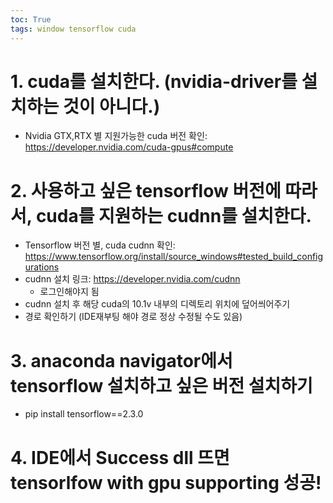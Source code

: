 ```yaml
---
toc: True
tags: window tensorflow cuda
---
```


# 1. cuda를 설치한다. (nvidia-driver를 설치하는 것이 아니다.)
* Nvidia GTX,RTX 별 지원가능한 cuda 버전 확인: <https://developer.nvidia.com/cuda-gpus#compute>


# 2. 사용하고 싶은 tensorflow 버전에 따라서, cuda를 지원하는 cudnn를 설치한다.
* Tensorflow 버전 별, cuda cudnn 확인: <https://www.tensorflow.org/install/source_windows#tested_build_configurations>
* cudnn 설치 링크: <https://developer.nvidia.com/cudnn>
  * 로그인해야지 됨
* cudnn 설치 후 해당 cuda의 10.1v 내부의 디렉토리 위치에 덮어씌어주기
* 경로 확인하기 (IDE재부팅 해야 경로 정상 수정될 수도 있음)




# 3. anaconda navigator에서 tensorflow 설치하고 싶은 버전 설치하기
* pip install tensorflow==2.3.0

# 4. IDE에서 Success dll 뜨면 tensorlfow with gpu supporting 성공!
